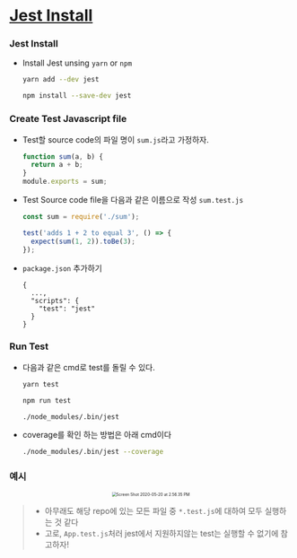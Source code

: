 # [Jest Install](https://jestjs.io/docs/en/getting-started)

###  Jest Install

* Install Jest unsing ``yarn`` or ``npm``

  ```bash
  yarn add --dev jest
  ```

  ```bash
  npm install --save-dev jest
  ```

### Create Test Javascript file

* Test할 source code의 파일 명이 ``sum.js``라고 가정하자.

  ```javascript
  function sum(a, b) {
    return a + b;
  }
  module.exports = sum;
  ```

* Test Source code file을 다음과 같은 이름으로 작성 ``sum.test.js``

  ```javascript
  const sum = require('./sum');
  
  test('adds 1 + 2 to equal 3', () => {
    expect(sum(1, 2)).toBe(3);
  });
  ```

* ``package.json`` 추가하기

  ```
  {
  	...,
    "scripts": {
      "test": "jest"
    }
  }
  ```

### Run Test

* 다음과 같은 cmd로 test를 돌릴 수 있다.

  ```bash
  yarn test
  ```

  ```bash
  npm run test
  ```

  ```bash
  ./node_modules/.bin/jest
  ```

* coverage를 확인 하는 방법은 아래 cmd이다

  ```bash
  ./node_modules/.bin/jest --coverage
  ```
  
  
### 예시

<center><img src="/Users/jeonsang-gyu/Desktop/Coding-Hour/Docs/src/Screen Shot 2020-05-20 at 2.56.35 PM.png" alt="Screen Shot 2020-05-20 at 2.56.35 PM" style="zoom:50%;" /></center>

> * 아무래도 해당 repo에 있는 모든 파일 중 ``*.test.js``에 대하여 모두 실행하는 것 같다
> * 고로, ``App.test.js``처러 jest에서 지원하지않는 test는 실행할 수 없기에 참고하자!